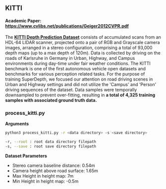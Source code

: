 ## KITTI

#### Academic Paper: https://www.cvlibs.net/publications/Geiger2012CVPR.pdf

The [**KITTI Depth Prediction Dataset**](https://www.cvlibs.net/datasets/kitti/eval_depth.php?benchmark=depth_prediction) consists of accumulated scans from an HDL-64 LIDAR scanner, projected onto a pair of RGB and Grayscale camera images, arranged in a stereo configuration, comprising a total of 93,000 depth maps (up to a max depth of 120m). Data is collected by driving on the roads of Karlsruhe in Germany in Urban, Highway, and Campus environments during day-time under fair weather conditions. The KITTI benchmark is one of the first autonomous vehicle open datasets and benchmarks for various perception related tasks. For the purpose of training SuperDepth, we focused our attention on road driving scenes in Urban and Highway settings and did not utilize the 'Campus' and 'Person' driving sequences of the dataset. Data samples were temporally downsampled to prevent over-fitting, resulting in **a total of 4,325 training samples with associated ground truth data.**

### process_kitti.py

**Arguments**
```bash
python3 process_kitti.py -r <data directory> -s <save directory>

-r, --root : root data directory filepath
-s, --save : root save directory filepath
```
**Dataset Parameters**
- Stereo camera baseline distance: 0.54m
- Camera height above road surface: 1.65m
- Max Height in height map: 7m
- Min Height in height map: -0.5m